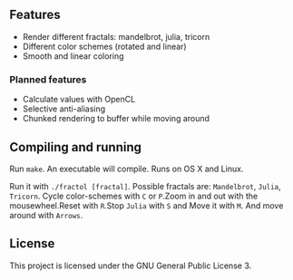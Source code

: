 ## Features
* Render different fractals: mandelbrot, julia, tricorn
* Different color schemes (rotated and linear)
* Smooth and linear coloring

### Planned features
* Calculate values with OpenCL
* Selective anti-aliasing
* Chunked rendering to buffer while moving around

## Compiling and running
Run `make`. An executable will compile. Runs on OS X and Linux.

Run it with `./fractol [fractal]`. Possible fractals are: `Mandelbrot`, `Julia`,
`Tricorn`. Cycle color-schemes with `C` or `P`.Zoom in and out with the
mousewheel.Reset with `R`.Stop `Julia` with `S` and Move it with `M`.
And move around with `Arrows`.

## License
This project is licensed under the GNU General Public License 3.
